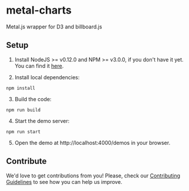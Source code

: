 # metal-charts

Metal.js wrapper for D3 and billboard.js

## Setup

1. Install NodeJS >= v0.12.0 and NPM >= v3.0.0, if you don't have it yet. You
can find it [here](https://nodejs.org).

2. Install local dependencies:

  ```
  npm install
  ```

3. Build the code:

  ```
  npm run build
  ```

4. Start the demo server:

  ```
  npm run start
  ```

5. Open the demo at http://localhost:4000/demos in your browser.

## Contribute

We'd love to get contributions from you! Please, check our [Contributing Guidelines](CONTRIBUTING.md) to see how you can help us improve.
